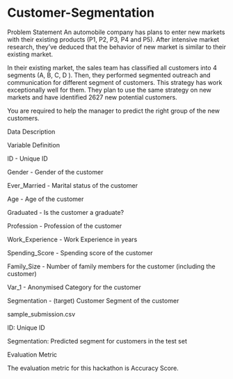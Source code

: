 # Customer-Segmentation

Problem Statement
An automobile company has plans to enter new markets with their existing products (P1, P2, P3, P4 and P5). After intensive market research, they’ve deduced that the behavior of new market is similar to their existing market.

In their existing market, the sales team has classified all customers into 4 segments (A, B, C, D ). Then, they performed segmented outreach and communication for different segment of customers. This strategy has work exceptionally well for them. They plan to use the same strategy on new markets and have identified 2627 new potential customers.

You are required to help the manager to predict the right group of the new customers.

Data Description

Variable Definition

ID - Unique ID

Gender - Gender of the customer

Ever_Married - Marital status of the customer

Age - Age of the customer

Graduated - Is the customer a graduate?

Profession - Profession of the customer

Work_Experience - Work Experience in years

Spending_Score - Spending score of the customer

Family_Size - Number of family members for the customer (including the customer)

Var_1 - Anonymised Category for the customer

Segmentation - (target) Customer Segment of the customer

sample_submission.csv

ID: Unique ID

Segmentation: Predicted segment for customers in the test set

Evaluation Metric

The evaluation metric for this hackathon is Accuracy Score.
